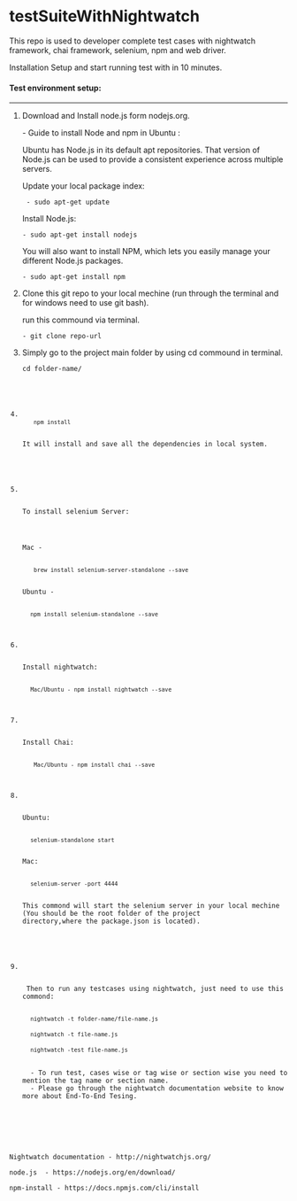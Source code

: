  <body>
<h1>testSuiteWithNightwatch</h1>
<p>
This repo is used to developer complete test cases with nightwatch framework, chai framework, selenium, npm and web driver.
</p>
<p>
Installation Setup and start running test with in 10 minutes.
</p>
 <h4>Test environment setup:</h4>
<hr/>
<ol>
<li>
<p> Download and Install node.js form nodejs.org.</p>
<p>- Guide to install Node and npm in Ubuntu :</p>
<p>Ubuntu has Node.js in its default apt repositories. That version of Node.js can be used to provide a consistent experience   across multiple servers.</p>
<p>Update your local package index:</p>
<code> - sudo apt-get update </code>
<p>Install Node.js:</p>
<code>- sudo apt-get install nodejs </code>
<p>You will also want to install NPM, which lets you easily manage your different Node.js packages.</p>
 <code>- sudo apt-get install npm</code>
 </li>
<li>
 <p>Clone this git repo to your local mechine (run through the terminal and for windows need to use git bash).</p>
 <p>run this commound via terminal.</p>
 <code>- git clone repo-url</code>
 </li>
 <li>
  <p>Simply go to the project main folder by using cd commound in terminal.</p>
  <code>cd folder-name/</p>
  </li>
 <li>
  <code> npm install </code>
  <p>It will install and save all the dependencies in local system.</p>
 </li>
 <li>
  <p>To install selenium Server:</p>
  <p>Mac -</p>
  <code> brew install selenium-server-standalone --save </code>
  <p>Ubuntu -</p>
  <code>npm install selenium-standalone --save</code>
 </li>
 <li>
  <p>Install nightwatch: </p>
  <code>Mac/Ubuntu - npm install nightwatch --save </code>
 </li>
 <li>
  <p>Install Chai:</p>
  <code> Mac/Ubuntu - npm install chai --save </code>
  </li>
 <li>
  <p>Ubuntu: </p>
  <code>selenium-standalone start</code>
  <p>Mac: </p>
  <code>selenium-server -port 4444</code>
  <p>This commond will start the selenium server in your local mechine (You should be the root folder of the project           directory,where the package.json is located).</p>
  </li>
 <li>
  <p> Then to run any testcases using nightwatch, just need to use this commond:</p>
  <code>nightwatch -t folder-name/file-name.js </code><br>
  <code>nightwatch -t file-name.js</code><br>
  <code>nightwatch -test file-name.js</code>
  <br>
  - To run test, cases wise or tag wise or section wise you need to mention the tag name or section name.
  - Please go through the nightwatch documentation website to know more about End-To-End Tesing.
  </li>
</ol>
  <p>
Nightwatch documentation - http://nightwatchjs.org/ <br>
node.js  - https://nodejs.org/en/download/ <br>
npm-install - https://docs.npmjs.com/cli/install
  </p>
</body>
